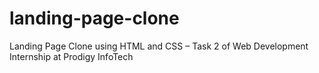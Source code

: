 # landing-page-clone
Landing Page Clone using HTML and CSS – Task 2 of Web Development Internship at Prodigy InfoTech
